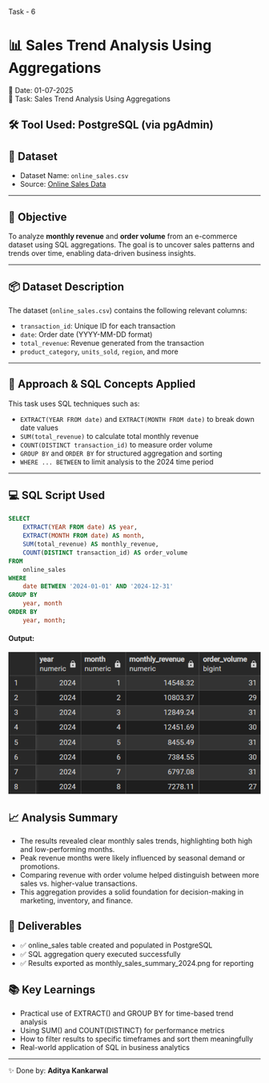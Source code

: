Task - 6
# 📊 Sales Trend Analysis Using Aggregations

📅 Date: 01-07-2025  
📂 Task: Sales Trend Analysis Using Aggregations

## 🛠️ Tool Used: PostgreSQL (via pgAdmin)

## 📂 Dataset

- Dataset Name: `online_sales.csv`
- Source: [Online Sales Data](https://www.kaggle.com/datasets/shreyanshverma27/online-sales-dataset-popular-marketplace-data)
---

## 🎯 Objective
To analyze **monthly revenue** and **order volume** from an e-commerce dataset using SQL aggregations. The goal is to uncover sales patterns and trends over time, enabling data-driven business insights.

---

## 📦 Dataset Description

The dataset (`online_sales.csv`) contains the following relevant columns:

- `transaction_id`: Unique ID for each transaction  
- `date`: Order date (YYYY-MM-DD format)  
- `total_revenue`: Revenue generated from the transaction  
- `product_category`, `units_sold`, `region`, and more  

---

## 🧠 Approach & SQL Concepts Applied

This task uses SQL techniques such as:

- `EXTRACT(YEAR FROM date)` and `EXTRACT(MONTH FROM date)` to break down date values  
- `SUM(total_revenue)` to calculate total monthly revenue  
- `COUNT(DISTINCT transaction_id)` to measure order volume  
- `GROUP BY` and `ORDER BY` for structured aggregation and sorting  
- `WHERE ... BETWEEN` to limit analysis to the 2024 time period  

---

## 💻 SQL Script Used

```sql
SELECT
    EXTRACT(YEAR FROM date) AS year,
    EXTRACT(MONTH FROM date) AS month,
    SUM(total_revenue) AS monthly_revenue,
    COUNT(DISTINCT transaction_id) AS order_volume
FROM
    online_sales
WHERE
    date BETWEEN '2024-01-01' AND '2024-12-31'
GROUP BY
    year, month
ORDER BY
    year, month;
```
#### Output:
![Output](https://github.com/AdityaK-27/Elevate-Labs/blob/main/Task-6%3A%20Sales%20Trend%20Analysis%20Using%20Aggregations/monthly_sales_summary_2024.png)

## 📈 Analysis Summary

- The results revealed clear monthly sales trends, highlighting both high and low-performing months.
- Peak revenue months were likely influenced by seasonal demand or promotions.
- Comparing revenue with order volume helped distinguish between more sales vs. higher-value transactions.
- This aggregation provides a solid foundation for decision-making in marketing, inventory, and finance.

## 📁 Deliverables

- ✅ online_sales table created and populated in PostgreSQL
- ✅ SQL aggregation query executed successfully
- ✅ Results exported as monthly_sales_summary_2024.png for reporting


## 📚 Key Learnings

- Practical use of EXTRACT() and GROUP BY for time-based trend analysis
- Using SUM() and COUNT(DISTINCT) for performance metrics
- How to filter results to specific timeframes and sort them meaningfully
- Real-world application of SQL in business analytics

---

✨ Done by: **Aditya Kankarwal**
